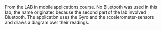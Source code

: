 From the LAB in mobile applications course. No Bluetooth was used in this lab; the name originated because the second part of the lab involved Bluetooth. The application uses the Gyro and the accelerometer-sensors and
draws a diagram over their readings.
